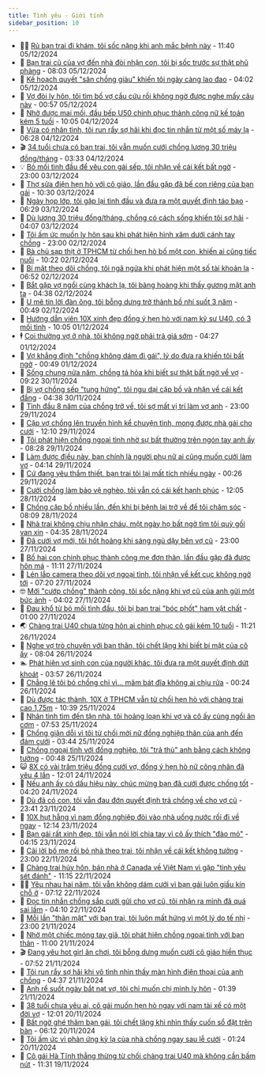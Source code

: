 ```yaml
---
title: Tình yêu - Giới tính
sidebar_position: 10
---
```


<!-- dantri-tinh-yeu-gioi-tinh:START -->
- 👨‍🏫 [Rủ bạn trai đi khám, tôi sốc nặng khi anh mắc bệnh này](https://dantri.com.vn/tinh-yeu-gioi-tinh/ru-ban-trai-di-kham-toi-soc-nang-khi-anh-mac-benh-nay-20241205154010349.htm) - 11:40 05/12/2024
- 🦣 [Bạn trai cũ của vợ đến nhà đòi nhận con, tôi bị sốc trước sự thật phũ phàng](https://dantri.com.vn/tinh-yeu-gioi-tinh/ban-trai-cu-cua-vo-den-nha-doi-nhan-con-toi-bi-soc-truoc-su-that-phu-phang-20241204120948738.htm) - 08:03 05/12/2024
- 🔭 [Kế hoạch quyết &quot;săn chồng giàu&quot; khiến tôi ngày càng lao đao](https://dantri.com.vn/tinh-yeu-gioi-tinh/ke-hoach-quyet-san-chong-giau-khien-toi-ngay-cang-lao-dao-20241205080744410.htm) - 04:02 05/12/2024
- 🧐 [Vợ đòi ly hôn, tôi tìm bố vợ cầu cứu rồi không ngờ được nghe mấy câu này](https://dantri.com.vn/tinh-yeu-gioi-tinh/vo-doi-ly-hon-toi-tim-bo-vo-cau-cuu-roi-khong-ngo-duoc-nghe-may-cau-nay-20241203154528380.htm) - 00:57 05/12/2024
- 🫶 [Nhờ được mai mối, đầu bếp U50 chinh phục thành công nữ kế toán kém 5 tuổi](https://dantri.com.vn/tinh-yeu-gioi-tinh/nho-duoc-mai-moi-dau-bep-u50-chinh-phuc-thanh-cong-nu-ke-toan-kem-5-tuoi-20241204133323532.htm) - 10:05 04/12/2024
- 💃 [Vừa có nhân tình, tôi run rẩy sợ hãi khi đọc tin nhắn từ một số máy lạ](https://dantri.com.vn/tinh-yeu-gioi-tinh/vua-co-nhan-tinh-toi-run-ray-so-hai-khi-doc-tin-nhan-tu-mot-so-may-la-20241204120447027.htm) - 06:28 04/12/2024
- 🎬 [34 tuổi chưa có bạn trai, tôi vẫn muốn cưới chồng lương 30 triệu đồng/tháng](https://dantri.com.vn/tinh-yeu-gioi-tinh/34-tuoi-chua-co-ban-trai-toi-van-muon-cuoi-chong-luong-30-trieu-dongthang-20241204091149491.htm) - 03:33 04/12/2024
- 💡 [Bỏ mối tình đầu để yêu con gái sếp, tôi nhận về cái kết bất ngờ](https://dantri.com.vn/tinh-yeu-gioi-tinh/bo-moi-tinh-dau-de-yeu-con-gai-sep-toi-nhan-ve-cai-ket-bat-ngo-20241204010457934.htm) - 23:00 03/12/2024
- 🙉 [Thợ sửa điện hẹn hò với cô giáo, lần đầu gặp đã bế con riêng của bạn gái](https://dantri.com.vn/tinh-yeu-gioi-tinh/tho-sua-dien-hen-ho-voi-co-giao-lan-dau-gap-da-be-con-rieng-cua-ban-gai-20241203151131956.htm) - 10:30 03/12/2024
- 🚦 [Ngày họp lớp, tôi gặp lại tình đầu và đưa ra một quyết định táo bạo](https://dantri.com.vn/tinh-yeu-gioi-tinh/ngay-hop-lop-toi-gap-lai-tinh-dau-va-dua-ra-mot-quyet-dinh-tao-bao-20241203120408725.htm) - 06:29 03/12/2024
- 🥸 [Dù lương 30 triệu đồng/tháng, chồng có cách sống khiến tôi sợ hãi](https://dantri.com.vn/tinh-yeu-gioi-tinh/du-luong-30-trieu-dongthang-chong-co-cach-song-khien-toi-so-hai-20241203110401681.htm) - 04:07 03/12/2024
- 🤡 [Tôi ấm ức muốn ly hôn sau khi phát hiện hình xăm dưới cánh tay chồng](https://dantri.com.vn/tinh-yeu-gioi-tinh/toi-am-uc-muon-ly-hon-sau-khi-phat-hien-hinh-xam-duoi-canh-tay-chong-20241203011037316.htm) - 23:00 02/12/2024
- 🦩 [Bà chủ sạp thịt ở TPHCM từ chối hẹn hò bố một con, khiến ai cũng tiếc nuối](https://dantri.com.vn/tinh-yeu-gioi-tinh/ba-chu-sap-thit-o-tphcm-tu-choi-hen-ho-bo-mot-con-khien-ai-cung-tiec-nuoi-20241202120742998.htm) - 10:22 02/12/2024
- 🤡 [Bí mật theo dõi chồng, tôi ngã ngửa khi phát hiện một số tài khoản lạ](https://dantri.com.vn/tinh-yeu-gioi-tinh/bi-mat-theo-doi-chong-toi-nga-ngua-khi-phat-hien-mot-so-tai-khoan-la-20241202115651160.htm) - 06:52 02/12/2024
- 🌊 [Bắt gặp vợ ngồi cùng khách lạ, tôi bàng hoàng khi thấy gương mặt anh ta](https://dantri.com.vn/tinh-yeu-gioi-tinh/bat-gap-vo-ngoi-cung-khach-la-toi-bang-hoang-khi-thay-guong-mat-anh-ta-20241202101945630.htm) - 04:38 02/12/2024
- 🐘 [U mê tin lời đàn ông, tôi bỗng dưng trở thành bồ nhí suốt 3 năm](https://dantri.com.vn/tinh-yeu-gioi-tinh/u-me-tin-loi-dan-ong-toi-bong-dung-tro-thanh-bo-nhi-suot-3-nam-20241202074448054.htm) - 00:49 02/12/2024
- 🚀 [Hướng dẫn viên 10X xinh đẹp đồng ý hẹn hò với nam kỹ sư U40, có 3 mối tình](https://dantri.com.vn/tinh-yeu-gioi-tinh/huong-dan-vien-10x-xinh-dep-dong-y-hen-ho-voi-nam-ky-su-u40-co-3-moi-tinh-20241201081256744.htm) - 10:05 01/12/2024
- 🕴 [Coi thường vợ ở nhà, tôi không ngờ phải trả giá sớm](https://dantri.com.vn/tinh-yeu-gioi-tinh/coi-thuong-vo-o-nha-toi-khong-ngo-phai-tra-gia-som-20241201102523012.htm) - 04:27 01/12/2024
- 🚀 [Vợ khẳng định &quot;chồng không dám đi gái&quot;, lý do đưa ra khiến tôi bất ngờ](https://dantri.com.vn/tinh-yeu-gioi-tinh/vo-khang-dinh-chong-khong-dam-di-gai-ly-do-dua-ra-khien-toi-bat-ngo-20241130105241044.htm) - 00:49 01/12/2024
- 👺 [Sống chung nửa năm, chồng tá hỏa khi biết sự thật bất ngờ về vợ](https://dantri.com.vn/tinh-yeu-gioi-tinh/song-chung-nua-nam-chong-ta-hoa-khi-biet-su-that-bat-ngo-ve-vo-20241130052551694.htm) - 09:22 30/11/2024
- 💄 [Bị vợ chồng sếp &quot;tung hứng&quot;, tôi ngu dại cặp bồ và nhận về cái kết đắng](https://dantri.com.vn/tinh-yeu-gioi-tinh/bi-vo-chong-sep-tung-hung-toi-ngu-dai-cap-bo-va-nhan-ve-cai-ket-dang-20241030220930961.htm) - 04:38 30/11/2024
- 🌊 [Tình đầu 8 năm của chồng trở về, tôi sợ mất vị trí làm vợ anh](https://dantri.com.vn/tinh-yeu-gioi-tinh/tinh-dau-8-nam-cua-chong-tro-ve-toi-so-mat-vi-tri-lam-vo-anh-20241111213317708.htm) - 23:00 29/11/2024
- 🚦 [Cặp vợ chồng lên truyền hình kể chuyện tình, mong được nhà gái cho cưới](https://dantri.com.vn/tinh-yeu-gioi-tinh/cap-vo-chong-len-truyen-hinh-ke-chuyen-tinh-mong-duoc-nha-gai-cho-cuoi-20241129145234364.htm) - 12:10 29/11/2024
- 👹 [Tôi phát hiện chồng ngoại tình nhờ sự bất thường trên ngón tay anh ấy](https://dantri.com.vn/tinh-yeu-gioi-tinh/toi-phat-hien-chong-ngoai-tinh-nho-su-bat-thuong-tren-ngon-tay-anh-ay-20241129113747222.htm) - 08:28 29/11/2024
- 🚀 [Làm được điều này, bạn chính là người phụ nữ ai cũng muốn cưới làm vợ](https://dantri.com.vn/tinh-yeu-gioi-tinh/lam-duoc-dieu-nay-ban-chinh-la-nguoi-phu-nu-ai-cung-muon-cuoi-lam-vo-20241128185053018.htm) - 04:14 29/11/2024
- 🌁 [Cứ đang yêu thắm thiết, bạn trai tôi lại mất tích nhiều ngày](https://dantri.com.vn/tinh-yeu-gioi-tinh/cu-dang-yeu-tham-thiet-ban-trai-toi-lai-mat-tich-nhieu-ngay-20241129072556857.htm) - 00:26 29/11/2024
- 🧰 [Cưới chồng làm bảo vệ nghèo, tôi vẫn có cái kết hạnh phúc](https://dantri.com.vn/tinh-yeu-gioi-tinh/cuoi-chong-lam-bao-ve-ngheo-toi-van-co-cai-ket-hanh-phuc-20241128160620774.htm) - 12:05 28/11/2024
- 🦅 [Chồng cặp bồ nhiều lần, đến khi bị bệnh lại trở về để tôi chăm sóc](https://dantri.com.vn/tinh-yeu-gioi-tinh/chong-cap-bo-nhieu-lan-den-khi-bi-benh-lai-tro-ve-de-toi-cham-soc-20241128150842986.htm) - 08:09 28/11/2024
- 🌈 [Nhà trai không chịu nhận cháu, một ngày họ bất ngờ tìm tôi quỳ gối van xin](https://dantri.com.vn/tinh-yeu-gioi-tinh/nha-trai-khong-chiu-nhan-chau-mot-ngay-ho-bat-ngo-tim-toi-quy-goi-van-xin-20241128101716863.htm) - 04:35 28/11/2024
- 🌋 [Đã cưới vợ mới, tôi hốt hoảng khi sáng ngủ dậy bên vợ cũ](https://dantri.com.vn/tinh-yeu-gioi-tinh/da-cuoi-vo-moi-toi-hot-hoang-khi-sang-ngu-day-ben-vo-cu-20241127170744186.htm) - 23:00 27/11/2024
- 👺 [Bố hai con chinh phục thành công mẹ đơn thân, lần đầu gặp đã được hôn má](https://dantri.com.vn/tinh-yeu-gioi-tinh/bo-hai-con-chinh-phuc-thanh-cong-me-don-than-lan-dau-gap-da-duoc-hon-ma-20241127131830831.htm) - 11:11 27/11/2024
- 🎃 [Lén lắp camera theo dõi vợ ngoại tình, tôi nhận về kết cục không ngờ tới](https://dantri.com.vn/tinh-yeu-gioi-tinh/len-lap-camera-theo-doi-vo-ngoai-tinh-toi-nhan-ve-ket-cuc-khong-ngo-toi-20241127101734294.htm) - 07:20 27/11/2024
- 🤓 [Mới &quot;cướp chồng&quot; thành công, tôi sốc nặng khi vợ cũ của anh gửi một bức ảnh](https://dantri.com.vn/tinh-yeu-gioi-tinh/moi-cuop-chong-thanh-cong-toi-soc-nang-khi-vo-cu-cua-anh-gui-mot-buc-anh-20241127110143260.htm) - 04:02 27/11/2024
- 🤠 [Đau khổ từ bỏ mối tình đầu, tôi bị bạn trai &quot;bóc phốt&quot; ham vật chất](https://dantri.com.vn/tinh-yeu-gioi-tinh/dau-kho-tu-bo-moi-tinh-dau-toi-bi-ban-trai-boc-phot-ham-vat-chat-20241127080032317.htm) - 01:00 27/11/2024
- 🌏 [Chàng trai U40 chưa từng hôn ai chinh phục cô gái kém 10 tuổi](https://dantri.com.vn/tinh-yeu-gioi-tinh/chang-trai-u40-chua-tung-hon-ai-chinh-phuc-co-gai-kem-10-tuoi-20241126123608356.htm) - 11:21 26/11/2024
- 🚀 [Nghe vợ trò chuyện với bạn thân, tôi chết lặng khi biết bí mật của cô ấy](https://dantri.com.vn/tinh-yeu-gioi-tinh/nghe-vo-tro-chuyen-voi-ban-than-toi-chet-lang-khi-biet-bi-mat-cua-co-ay-20241126104931348.htm) - 08:04 26/11/2024
- 🏊 [Phát hiện vợ sinh con của người khác, tôi đưa ra một quyết định dứt khoát](https://dantri.com.vn/tinh-yeu-gioi-tinh/phat-hien-vo-sinh-con-cua-nguoi-khac-toi-dua-ra-mot-quyet-dinh-dut-khoat-20241126105727793.htm) - 03:57 26/11/2024
- 🦒 [Chẳng lẽ tôi bỏ chồng chỉ vì... mâm bát đĩa không ai chịu rửa](https://dantri.com.vn/tinh-yeu-gioi-tinh/chang-le-toi-bo-chong-chi-vi-mam-bat-dia-khong-ai-chiu-rua-20241126072337759.htm) - 00:24 26/11/2024
- 💂 [Dù được tác thành, 10X ở TPHCM vẫn từ chối hẹn hò với chàng trai cao 1,75m](https://dantri.com.vn/tinh-yeu-gioi-tinh/du-duoc-tac-thanh-10x-o-tphcm-van-tu-choi-hen-ho-voi-chang-trai-cao-175m-20241125171919452.htm) - 10:39 25/11/2024
- 💫 [Nhân tình tìm đến tận nhà, tôi hoảng loạn khi vợ và cô ấy cùng ngồi ăn cơm](https://dantri.com.vn/tinh-yeu-gioi-tinh/nhan-tinh-tim-den-tan-nha-toi-hoang-loan-khi-vo-va-co-ay-cung-ngoi-an-com-20241125111623493.htm) - 07:53 25/11/2024
- 🧠 [Chồng giận dỗi vì tôi từ chối mời nữ đồng nghiệp thân của anh đến đám cưới](https://dantri.com.vn/tinh-yeu-gioi-tinh/chong-gian-doi-vi-toi-tu-choi-moi-nu-dong-nghiep-than-cua-anh-den-dam-cuoi-20241124230229887.htm) - 03:44 25/11/2024
- 🎡 [Chồng ngoại tình với đồng nghiệp, tôi &quot;trả thù&quot; anh bằng cách không tưởng](https://dantri.com.vn/tinh-yeu-gioi-tinh/chong-ngoai-tinh-voi-dong-nghiep-toi-tra-thu-anh-bang-cach-khong-tuong-20241124223136258.htm) - 00:48 25/11/2024
- 😺 [8X có vài trăm triệu đồng cưới vợ, đồng ý hẹn hò nữ công nhân đã yêu 4 lần](https://dantri.com.vn/tinh-yeu-gioi-tinh/8x-co-vai-tram-trieu-dong-cuoi-vo-dong-y-hen-ho-nu-cong-nhan-da-yeu-4-lan-20241124030218779.htm) - 12:01 24/11/2024
- 🥰 [Nếu anh ấy có dấu hiệu này, chúc mừng bạn đã cưới được chồng tốt](https://dantri.com.vn/tinh-yeu-gioi-tinh/neu-anh-ay-co-dau-hieu-nay-chuc-mung-ban-da-cuoi-duoc-chong-tot-20241124031044661.htm) - 04:20 24/11/2024
- 🐲 [Dù đã có con, tôi vẫn đau đớn quyết định trả chồng về cho vợ cũ](https://dantri.com.vn/tinh-yeu-gioi-tinh/du-da-co-con-toi-van-dau-don-quyet-dinh-tra-chong-ve-cho-vo-cu-20241123100944318.htm) - 23:41 23/11/2024
- 🌝 [10X hụt hẫng vì nam đồng nghiệp đòi vào nhà uống nước rồi đi về ngay](https://dantri.com.vn/tinh-yeu-gioi-tinh/10x-hut-hang-vi-nam-dong-nghiep-doi-vao-nha-uong-nuoc-roi-di-ve-ngay-20241123185209810.htm) - 12:14 23/11/2024
- 🐲 [Bạn gái rất xinh đẹp, tôi vẫn nói lời chia tay vì cô ấy thích &quot;đào mỏ&quot;](https://dantri.com.vn/tinh-yeu-gioi-tinh/ban-gai-rat-xinh-dep-toi-van-noi-loi-chia-tay-vi-co-ay-thich-dao-mo-20241123100412288.htm) - 04:15 23/11/2024
- 📝 [Cãi lời bố mẹ rồi bỏ nhà theo trai, tôi nhận về cái kết không tưởng](https://dantri.com.vn/tinh-yeu-gioi-tinh/cai-loi-bo-me-roi-bo-nha-theo-trai-toi-nhan-ve-cai-ket-khong-tuong-20241123021838596.htm) - 23:00 22/11/2024
- 🦏 [Chàng trai hủy hôn, bán nhà ở Canada về Việt Nam vì gặp &quot;tình yêu sét đánh&quot;](https://dantri.com.vn/tinh-yeu-gioi-tinh/chang-trai-huy-hon-ban-nha-o-canada-ve-viet-nam-vi-gap-tinh-yeu-set-danh-20241122120651332.htm) - 11:15 22/11/2024
- 🧑‍🏫 [Yêu nhau hai năm, tôi vẫn không dám cưới vì bạn gái luôn giấu kín chỗ ở](https://dantri.com.vn/tinh-yeu-gioi-tinh/yeu-nhau-hai-nam-toi-van-khong-dam-cuoi-vi-ban-gai-luon-giau-kin-cho-o-20241122122932960.htm) - 07:12 22/11/2024
- 🦍 [Đọc tin nhắn chồng sắp cưới gửi cho vợ cũ, tôi nhận ra mình đã quá sai lầm](https://dantri.com.vn/tinh-yeu-gioi-tinh/doc-tin-nhan-chong-sap-cuoi-gui-cho-vo-cu-toi-nhan-ra-minh-da-qua-sai-lam-20241121234429966.htm) - 04:10 22/11/2024
- 🌋 [Mỗi lần &quot;thân mật&quot; với bạn trai, tôi luôn mất hứng vì một lý do tế nhị](https://dantri.com.vn/tinh-yeu-gioi-tinh/moi-lan-than-mat-voi-ban-trai-toi-luon-mat-hung-vi-mot-ly-do-te-nhi-20241122012336627.htm) - 23:00 21/11/2024
- 💯 [Nhờ một chiếc móng tay giả, tôi phát hiện chồng ngoại tình với bạn thân](https://dantri.com.vn/tinh-yeu-gioi-tinh/nho-mot-chiec-mong-tay-gia-toi-phat-hien-chong-ngoai-tinh-voi-ban-than-20241121175955846.htm) - 11:00 21/11/2024
- 🎬 [Đang yêu hot girl ăn chơi, tôi bỗng dưng muốn cưới cô giáo hiền thục](https://dantri.com.vn/tinh-yeu-gioi-tinh/dang-yeu-hot-girl-an-choi-toi-bong-dung-muon-cuoi-co-giao-hien-thuc-20241121094356063.htm) - 07:52 21/11/2024
- 📝 [Tôi run rẩy sợ hãi khi vô tình nhìn thấy màn hình điện thoại của anh chồng](https://dantri.com.vn/tinh-yeu-gioi-tinh/toi-run-ray-so-hai-khi-vo-tinh-nhin-thay-man-hinh-dien-thoai-cua-anh-chong-20241121113713412.htm) - 04:37 21/11/2024
- 🧐 [Anh rể suốt ngày bắt nạt vợ, tôi chỉ muốn chị mình ly hôn](https://dantri.com.vn/tinh-yeu-gioi-tinh/anh-re-suot-ngay-bat-nat-vo-toi-chi-muon-chi-minh-ly-hon-20241121083850877.htm) - 01:39 21/11/2024
- 🤠 [38 tuổi chưa yêu ai, cô gái muốn hẹn hò ngay với nam tài xế có một đời vợ](https://dantri.com.vn/tinh-yeu-gioi-tinh/38-tuoi-chua-yeu-ai-co-gai-muon-hen-ho-ngay-voi-nam-tai-xe-co-mot-doi-vo-20241120114208272.htm) - 12:01 20/11/2024
- 💼 [Bất ngờ ghé thăm bạn gái, tôi chết lặng khi nhìn thấy cuốn sổ đặt trên bàn](https://dantri.com.vn/tinh-yeu-gioi-tinh/bat-ngo-ghe-tham-ban-gai-toi-chet-lang-khi-nhin-thay-cuon-so-dat-tren-ban-20241120090755320.htm) - 06:12 20/11/2024
- 💪 [Tôi ấm ức vì phản ứng kỳ lạ của nhà chồng ngay sau lễ cưới](https://dantri.com.vn/tinh-yeu-gioi-tinh/toi-am-uc-vi-phan-ung-ky-la-cua-nha-chong-ngay-sau-le-cuoi-20241119203454910.htm) - 01:24 20/11/2024
- 💂 [Cô gái Hà Tĩnh thẳng thừng từ chối chàng trai U40 mà không cần bấm nút](https://dantri.com.vn/tinh-yeu-gioi-tinh/co-gai-ha-tinh-thang-thung-tu-choi-chang-trai-u40-ma-khong-can-bam-nut-20241119122553236.htm) - 11:31 19/11/2024<!-- dantri-tinh-yeu-gioi-tinh:END -->

